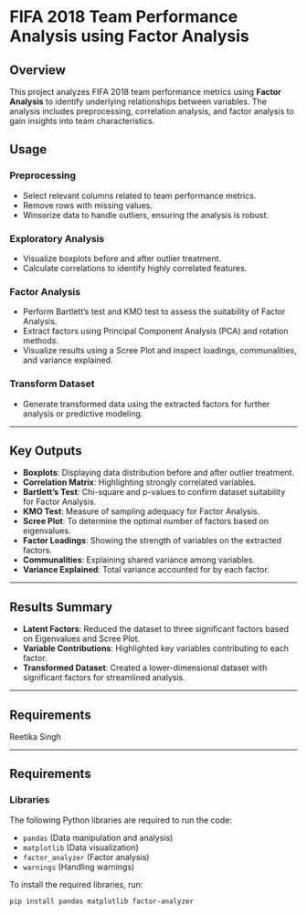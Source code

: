 # FIFA 2018 Team Performance Analysis using Factor Analysis

## Overview
This project analyzes FIFA 2018 team performance metrics using **Factor Analysis** to identify underlying relationships between variables. The analysis includes preprocessing, correlation analysis, and factor analysis to gain insights into team characteristics.
## Usage

### Preprocessing
- Select relevant columns related to team performance metrics.
- Remove rows with missing values.
- Winsorize data to handle outliers, ensuring the analysis is robust.

### Exploratory Analysis
- Visualize boxplots before and after outlier treatment.
- Calculate correlations to identify highly correlated features.

### Factor Analysis
- Perform Bartlett’s test and KMO test to assess the suitability of Factor Analysis.
- Extract factors using Principal Component Analysis (PCA) and rotation methods.
- Visualize results using a Scree Plot and inspect loadings, communalities, and variance explained.

### Transform Dataset
- Generate transformed data using the extracted factors for further analysis or predictive modeling.

---

## Key Outputs

- **Boxplots**: Displaying data distribution before and after outlier treatment.
- **Correlation Matrix**: Highlighting strongly correlated variables.
- **Bartlett’s Test**: Chi-square and p-values to confirm dataset suitability for Factor Analysis.
- **KMO Test**: Measure of sampling adequacy for Factor Analysis.
- **Scree Plot**: To determine the optimal number of factors based on eigenvalues.
- **Factor Loadings**: Showing the strength of variables on the extracted factors.
- **Communalities**: Explaining shared variance among variables.
- **Variance Explained**: Total variance accounted for by each factor.

---

## Results Summary

- **Latent Factors**: Reduced the dataset to three significant factors based on Eigenvalues and Scree Plot.
- **Variable Contributions**: Highlighted key variables contributing to each factor.
- **Transformed Dataset**: Created a lower-dimensional dataset with significant factors for streamlined analysis.


---

## Requirements
Reetika Singh

---

## Requirements

### Libraries
The following Python libraries are required to run the code:
- `pandas` (Data manipulation and analysis)
- `matplotlib` (Data visualization)
- `factor_analyzer` (Factor analysis)
- `warnings` (Handling warnings)

To install the required libraries, run:
```bash
pip install pandas matplotlib factor-analyzer
